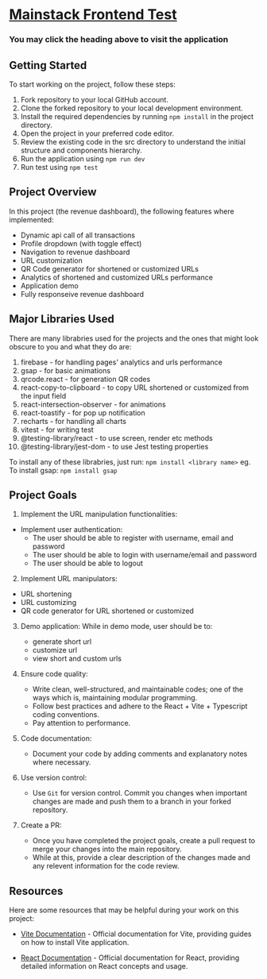 # [Mainstack Frontend Test](https://mainstack-frontend-test.netlify.app/)

### You may click the heading above to visit the application

## Getting Started

To start working on the project, follow these steps:

1. Fork repository to your local GitHub account.
2. Clone the forked repository to your local development environment.
3. Install the required dependencies by running `npm install` in the project directory.
4. Open the project in your preferred code editor.
5. Review the existing code in the src directory to understand the initial structure and components hierarchy.
6. Run the application using `npm run dev`
7. Run test using `npm test`

## Project Overview

In this project (the revenue dashboard), the following features where implemented:

- Dynamic api call of all transactions
- Profile dropdown (with toggle effect)
- Navigation to revenue dashboard
- URL customization
- QR Code generator for shortened or customized URLs
- Analytics of shortened and customized URLs performance
- Application demo
- Fully responseive revenue dashboard

## Major Libraries Used

There are many librabries used for the projects and the ones that might look obscure to you and what they do are:

1. firebase - for handling pages' analytics and urls performance
2. gsap - for basic animations
3. qrcode.react - for generation QR codes
4. react-copy-to-clipboard - to copy URL shortened or customized from the input field
5. react-intersection-observer - for animations
6. react-toastify - for pop up notification
7. recharts - for handling all charts
8. vitest - for writing test
9. @testing-library/react - to use screen, render etc methods
10. @testing-library/jest-dom - to use Jest testing properties

To install any of these librabries, just run: `npm install <library name>` eg. To install gsap: `npm install gsap`

## Project Goals

1. Implement the URL manipulation functionalities:

- Implement user authentication:
  - The user should be able to register with username, email and password
  - The user should be able to login with username/email and password
  - The user should be able to logout

2. Implement URL manipulators:

- URL shortening
- URL customizing
- QR code generator for URL shortened or customized

3. Demo application: While in demo mode, user should be to:

   - generate short url
   - customize url
   - view short and custom urls

4. Ensure code quality:

   - Write clean, well-structured, and maintainable codes; one of the ways which is, maintaining modular programming.
   - Follow best practices and adhere to the React + Vite + Typescript coding conventions.
   - Pay attention to performance.

5. Code documentation:

   - Document your code by adding comments and explanatory notes where necessary.

6. Use version control:

   - Use `Git` for version control. Commit you changes when important changes are made and push them to a branch in your forked repository.

7. Create a PR:
   - Once you have completed the project goals, create a pull request to merge your changes into the main repository.
   - While at this, provide a clear description of the changes made and any relevent information for the code review.

## Resources

Here are some resources that may be helpful during your work on this project:

- [Vite Documentation](https://vitejs.dev/) - Official documentation for Vite, providing guides on how to install Vite application.

- [React Documentation](https://create-react-app.dev/) - Official documentation for React, providing detailed information on React concepts and usage.
